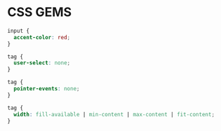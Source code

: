 # CSS GEMS

```css
input {
  accent-color: red;
}
```

```css
tag {
  user-select: none;
}
```

```css
tag {
  pointer-events: none;
}
```

```css
tag {
  width: fill-available | min-content | max-content | fit-content;
}
```
